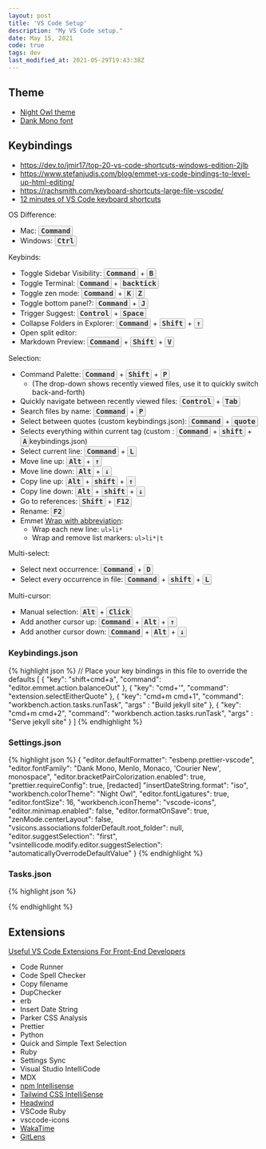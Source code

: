 ```yaml
---
layout: post
title: 'VS Code Setup'
description: "My VS Code setup."
date: May 15, 2021
code: true
tags: dev
last_modified_at: 2021-05-29T19:43:38Z
---
```


<style>
kbd {
    background-color: #eee;
    border-radius: 3px;
    border: 1px solid #b4b4b4;
    box-shadow: 0 1px 1px rgba(0, 0, 0, .2), 0 2px 0 0 rgba(255, 255, 255, .7) inset;
    color: #333;
    display: inline-block;
    font-weight: 700;
    line-height: 1;
    padding: 2px 4px;
    white-space: nowrap;
}
</style>

## Theme
- [Night Owl theme](https://marketplace.visualstudio.com/items?itemName=sdras.night-owl)
- [Dank Mono font](https://gumroad.com/l/dank-mono)

## Keybindings

- https://dev.to/jmir17/top-20-vs-code-shortcuts-windows-edition-2jlb
- https://www.stefanjudis.com/blog/emmet-vs-code-bindings-to-level-up-html-editing/
- https://rachsmith.com/keyboard-shortcuts-large-file-vscode/
- [12 minutes of VS Code keyboard shortcuts](https://www.youtube.com/watch?v=nWIRJBCjls8)

OS Difference:

- Mac: <kbd>Command</kbd>
- Windows: <kbd>Ctrl</kbd>

Keybinds:
- Toggle Sidebar Visibility: <kbd>Command</kbd> + <kbd>B</kbd>
- Toggle Terminal: <kbd>Command</kbd> + <kbd>backtick</kbd>
- Toggle zen mode: <kbd>Command</kbd> + <kbd>K</kbd> <kbd>Z</kbd>
- Toggle bottom panel?: <kbd>Command</kbd> + <kbd>J</kbd>
- Trigger Suggest: <kbd>Control</kbd> + <kbd>Space</kbd>
- Collapse Folders in Explorer: <kbd>Command</kbd> + <kbd>Shift</kbd> + <kbd>↑</kbd>
- Open split editor:
- Markdown Preview: <kbd>Command</kbd> + <kbd>Shift</kbd> + <kbd>V</kbd>

Selection:
- Command Palette: <kbd>Command</kbd> + <kbd>Shift</kbd> + <kbd>P</kbd>
    - (The drop-down shows recently viewed files, use it to quickly switch back-and-forth)
- Quickly navigate between recently viewed files: <kbd>Control</kbd> + <kbd>Tab</kbd>
- Search files by name: <kbd>Command</kbd> + <kbd>P</kbd>
- Select between quotes (custom keybindings.json): <kbd>Command</kbd> + <kbd>quote</kbd>
- Selects everything within current tag (custom : <kbd>Command</kbd> + <kbd>shift</kbd> + <kbd>A</kbd>keybindings.json)
- Select current line: <kbd>Command</kbd> + <kbd>L</kbd>
- Move line up: <kbd>Alt</kbd> + <kbd>↑</kbd>
- Move line down: <kbd>Alt</kbd> + <kbd>↓</kbd>
- Copy line up: <kbd>Alt</kbd> + <kbd>shift</kbd> + <kbd>↑</kbd>
- Copy line down: <kbd>Alt</kbd> + <kbd>shift</kbd> + <kbd>↓</kbd>
- Go to references: <kbd>Shift</kbd> + <kbd>F12</kbd>
- Rename: <kbd>F2</kbd>
- Emmet [Wrap with abbreviation](https://docs.emmet.io/actions/wrap-with-abbreviation/):
    - Wrap each new line: `ul>li*`
    - Wrap and remove list markers: `ul>li*|t`

Multi-select:
- Select next occurrence: <kbd>Command</kbd> + <kbd>D</kbd>
- Select every occurrence in file: <kbd>Command</kbd> + <kbd>shift</kbd> + <kbd>L</kbd>

Multi-cursor:
- Manual selection: <kbd>Alt</kbd> + <kbd>Click</kbd>
- Add another cursor up: <kbd>Command</kbd> + <kbd>Alt</kbd> + <kbd>↑</kbd>
- Add another cursor down: <kbd>Command</kbd> + <kbd>Alt</kbd> + <kbd>↓</kbd>

### Keybindings.json

{% highlight json %}
// Place your key bindings in this file to override the defaults
[
    {
        "key": "shift+cmd+a",
        "command": "editor.emmet.action.balanceOut"
    },
    {
        "key": "cmd+'",
        "command": "extension.selectEitherQuote"
    },
    {
        "key": "cmd+m cmd+1",
        "command": "workbench.action.tasks.runTask",
        "args" : "Build jekyll site"
    },
    {
        "key": "cmd+m cmd+2",
        "command": "workbench.action.tasks.runTask",
        "args" : "Serve jekyll site"
    }
]
{% endhighlight %}


### Settings.json

{% highlight json %}
{
    "editor.defaultFormatter": "esbenp.prettier-vscode",
    "editor.fontFamily": "Dank Mono, Menlo, Monaco, 'Courier New', monospace",
    "editor.bracketPairColorization.enabled": true,
    "prettier.requireConfig": true,
    [redacted]
    "insertDateString.format": "iso",
    "workbench.colorTheme": "Night Owl",
    "editor.fontLigatures": true,
    "editor.fontSize": 16,
    "workbench.iconTheme": "vscode-icons",
    "editor.minimap.enabled": false,
    "editor.formatOnSave": true,
    "zenMode.centerLayout": false,
    "vsicons.associations.folderDefault.root_folder": null,
    "editor.suggestSelection": "first",
    "vsintellicode.modify.editor.suggestSelection": "automaticallyOverrodeDefaultValue"
}
{% endhighlight %}

### Tasks.json
{% highlight json %}

{% endhighlight %}

## Extensions

[Useful VS Code Extensions For Front-End Developers](https://www.smashingmagazine.com/2021/05/useful-vs-code-extensions-web-developers/)

- Code Runner
- Code Spell Checker
- Copy filename
- DupChecker
- erb
- Insert Date String
- Parker CSS Analysis
- Prettier
- Python
- Quick and Simple Text Selection
- Ruby
- Settings Sync
- Visual Studio IntelliCode
- MDX
- [npm Intellisense](https://marketplace.visualstudio.com/items?itemName=christian-kohler.npm-intellisense)
- [Tailwind CSS IntelliSense](https://tailwindcss.com/docs/intellisense)
- [Headwind](https://github.com/ryanhhhh/headwind)
- VSCode Ruby
- vsccode-icons
- [WakaTime](https://wakatime.com/)
- [GitLens](https://marketplace.visualstudio.com/items?itemName=eamodio.gitlens)
